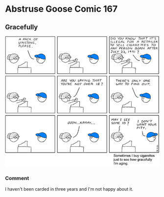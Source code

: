 # Abstruse Goose Comic 167
## Gracefully

![image](comics/gracefully.png)
### Comment
I haven't been carded in three years and I'm not happy about it.
